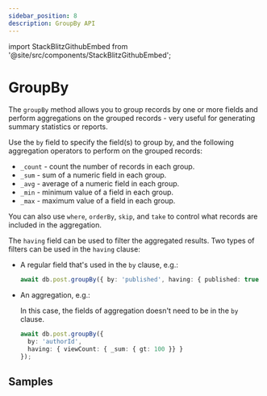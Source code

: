 ```yaml
---
sidebar_position: 8
description: GroupBy API
---
```


import StackBlitzGithubEmbed from '@site/src/components/StackBlitzGithubEmbed';

# GroupBy

The `groupBy` method allows you to group records by one or more fields and perform aggregations on the grouped records - very useful for generating summary statistics or reports.

Use the `by` field to specify the field(s) to group by, and the following aggregation operators to perform on the grouped records:

- `_count` - count the number of records in each group.
- `_sum` - sum of a numeric field in each group.
- `_avg` - average of a numeric field in each group.
- `_min` - minimum value of a field in each group.
- `_max` - maximum value of a field in each group.

You can also use `where`, `orderBy`, `skip`, and `take` to control what records are included in the aggregation.

The `having` field can be used to filter the aggregated results. Two types of filters can be used in the `having` clause:

- A regular field that's used in the `by` clause, e.g.:

    ```ts
    await db.post.groupBy({ by: 'published', having: { published: true } });
    ```

- An aggregation, e.g.:

    In this case, the fields of aggregation doesn't need to be in the `by` clause.

    ```ts
    await db.post.groupBy({
      by: 'authorId',
      having: { viewCount: { _sum: { gt: 100 }} }
    });
    ```

## Samples

<StackBlitzGithubEmbed repoPath="zenstackhq/v3-doc-orm-groupBy" openFile="main.ts" startScript="generate,dev" />
